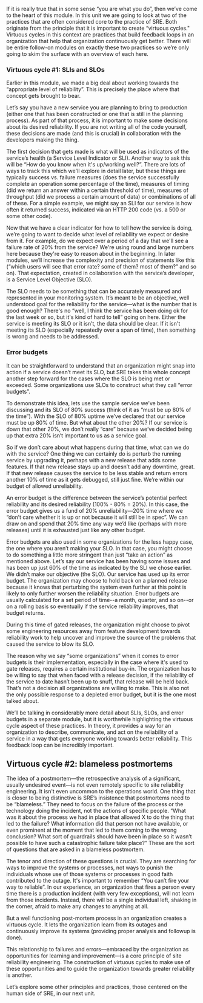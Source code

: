 If it is really true that in some sense “you are what you do”, then we’ve come to the heart of this module. In this unit we are going to look at two of the practices that are often considered core to the practice of SRE. Both originate from the principle that it is important to create “virtuous cycles." Virtuous cycles in this context are practices that build feedback loops in an organization that help that organization continuously get better. There will be entire follow-on modules on exactly these two practices so we’re only going to skim the surface with an overview of each here.

### Virtuous cycle #1: SLIs and SLOs

Earlier in this module, we made a big deal about working towards the “appropriate level of reliability”. This is precisely the place where that concept gets brought to bear.

Let’s say you have a new service you are planning to bring to production (either one that has been constructed or one that is still in the planning process). As part of that process, it is important to make some decisions about its desired reliability. If you are not writing all of the code yourself, these decisions are made (and this is crucial) in collaboration with the developers making the thing.

The first decision that gets made is what will be used as indicators of the service’s health (a Service Level Indicator or SLI). Another way to ask this will be “How do you know when it's up/working well?”. There are lots of ways to track this which we'll explore in detail later, but these things are typically success vs. failure measures (does the service successfully complete an operation some percentage of the time), measures of timing (did we return an answer within a certain threshold of time), measures of throughput (did we process a certain amount of data) or combinations of all of these. For a simple example, we might say an SLI for our service is how often it returned success, indicated via an HTTP 200 code (vs. a 500 or some other code).

Now that we have a clear indicator for how to tell how the service is doing, we’re going to want to decide what level of reliability we expect or desire from it. For example, do we expect over a period of a day that we'll see a failure rate of 20% from the service? We're using round and large numbers here because they're easy to reason about in the beginning. In later modules, we’ll increase the complexity and precision of statements like this (“which users will see that error rate? some of them? most of them?” and so on). That expectation, created in collaboration with the service’s developer, is a Service Level Objective (SLO).

The SLO needs to be something that can be accurately measured and represented in your monitoring system. It’s meant to be an objective, well understood goal for the reliability for the service—what is the number that is good enough? There's no “well, I think the service has been doing ok for the last week or so, but it's kind of hard to tell” going on here. Either the service is meeting its SLO or it isn’t, the data should be clear. If it isn't meeting its SLO (especially repeatedly over a span of time), then something is wrong and needs to be addressed.

### Error budgets

It can be straightforward to understand that an organization might snap into action if a service doesn’t meet its SLO, but SRE takes this whole concept another step forward for the cases where the SLO is being met or exceeded. Some organizations use SLOs to construct what they call “error budgets”.

To demonstrate this idea, lets use the sample service we’ve been discussing and its SLO of 80% success (think of it as “must be up 80% of the time”). With the SLO of 80% uptime we’ve declared that our service must be up 80% of time. But what about the other 20%? If our service is down that other 20%, we don’t really “care” because we’ve decided being up that extra 20% isn’t important to us as a service goal.

So if we don’t care about what happens during that time, what can we do with the service? One thing we can certainly do is perturb the running service by upgrading it, perhaps with a new release that adds some features. If that new release stays up and doesn’t add any downtime, great. If that new release causes the service to be less stable and return errors another 10% of time as it gets debugged, still just fine. We’re within our budget of allowed unreliability.

An error budget is the difference between the service’s potential perfect reliability and its desired reliability (100% - 80% = 20%). In this case, the error budget gives us a fund of 20% unreliability—20% time where we “don’t care whether it is up or not because it will still be in spec”.  We can draw on and spend that 20% time any way we’d like (perhaps with more releases) until it is exhausted just like any other budget.

Error budgets are also used in some organizations for the less happy case, the one where you aren’t making your SLO. In that case, you might choose to do something a little more stringent than just “take an action” as mentioned above. Let’s say our service has been having some issues and has been up just 60% of the time as indicated by the SLI we chose earlier. We didn’t make our objective (the SLO). Our service has used up its error budget. The organization may choose to hold back on a planned release because it knows that perturbing the system even further at this point is likely to only further worsen the reliability situation. Error budgets are usually calculated for a set period of time--a month, quarter, and so on--or on a rolling basis so eventually if the service reliability improves, that budget returns.

During this time of gated releases, the organization might choose to pivot some engineering resources away from feature development towards reliability work to help uncover and improve the source of the problems that caused the service to blow its SLO.

The reason why we say “some organizations” when it comes to error budgets is their implementation, especially in the case where it's used to gate releases, requires a certain institutional buy-in. The organization has to be willing to say that when faced with a release decision, if the reliability of the service to date hasn’t been up to snuff, that release will be held back. That’s not a decision all organizations are willing to make. This is also not the only possible response to a depleted error budget, but it is the one most talked about.

We’ll be talking in considerably more detail about SLIs, SLOs, and error budgets in a separate module, but it is worthwhile highlighting the virtuous cycle aspect of these practices. In theory, it provides a way for an organization to describe, communicate, and act on the reliability of a service in a way that gets everyone working towards better reliability. This feedback loop can be incredibly important.

## Virtuous cycle #2: blameless postmortems

The idea of a postmortem—the retrospective analysis of a significant, usually undesired event—is not even remotely specific to site reliability engineering. It isn't even uncommon to the operations world. One thing that is closer to being distinctive is SRE’s insistence that postmortems need to be “blameless.” They need to focus on the failure of the process or the technology doing the incident, not the actions of specific people. “What was it about the process we had in place that allowed X to do the thing that led to the failure? What information did that person not have available, or even prominent at the moment that led to them coming to the wrong conclusion? What sort of guardrails should have been in place so it wasn’t possible to have such a catastrophic failure take place?” These are the sort of questions that are asked in a blameless postmortem.

The tenor and direction of these questions is crucial. They are searching for ways to improve the systems or processes, not ways to punish the individuals whose use of those systems or processes in good faith contributed to the outage. It's important to remember “You can’t fire your way to reliable”. In our experience, an organization that fires a person every time there is a production incident (with very few exceptions), will not learn from those incidents. Instead, there will be a single individual left, shaking in the corner, afraid to make any changes to anything at all.

But a well functioning post-mortem process in an organization creates a virtuous cycle. It lets the organization learn from its outages and continuously improve its systems (providing proper analysis and followup is done).

This relationship to failures and errors—embraced by the organization as opportunities for learning and improvement—is a core principle of site reliability engineering. The construction of virtuous cycles to make use of these opportunities and to guide the organization towards greater reliability is another.

Let’s explore some other principles and practices, those centered on the human side of SRE, in our next unit.

